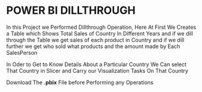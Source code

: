 # POWER BI DILLTHROUGH

In this Project we Performed Dillthrough Operation, Here At First We Creates a Table which Shows Total Sales of Country In Different Years and if we dill through the Table we get sales of each product in Country and if we dill further we get who sold what products and the amount made by Each SalesPerson

In Oder to Get to Know Details About a Particular Country We Can select That Country in Slicer and Carry our Visualization Tasks On That Country

Download The **.pbix** File before Performing any Operations
